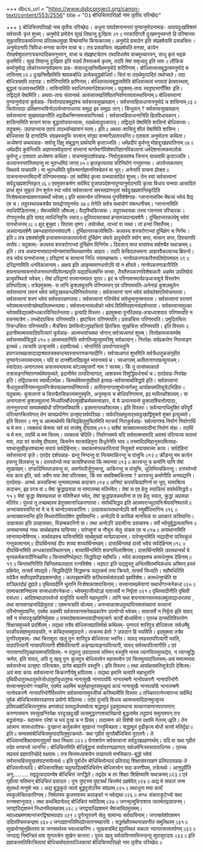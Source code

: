 +++
dbcs_url = "https://www.dsbcproject.org/canon-text/content/553/2556"
title = "0३ बोधिचित्तपरिग्रहो नाम तृतीयः परिच्छेदः"

+++
३ बोधिचित्तपरिग्रहो नाम तृतीयः परिच्छेदः।
अधुना पापदेशनानन्तरं पुण्यानुमोदनामाह-
अपायदुःखविश्रामं सर्वसत्त्वैः कृतं शुभम्। 
अनुमोदे प्रमोदेन सुखं तिष्ठन्तु दुःखिताः॥१॥
नरकादिगतौ दुःखमनुभवन्तो हि परिश्रान्ताः सुकृतविपाकमधिगम्य प्रतिलब्धसुखा विश्राम्यन्ति कियत्कालम्। अनुमोदे प्रसादेन इति संप्रहर्षयामि प्रसन्नचित्तः। अनुमोदनापि त्रिविधा-मनसा कायेन वाचा च। तत्र प्रसन्नचित्तः संप्रहर्षयति मनसा, कायेन रोमहर्षश्रुपातगात्रकम्पादिकमनुभवन्, वाचा च संप्रहृष्टचेतनः तथाविधामेव वाचमुच्चारयन्, साधु कृतं भद्रकं कृतमिति। सुखं तिष्ठन्तु दुःखिता इति यदर्थं तैस्तत्कर्म कृतम्, तदपि तेषां समृध्यतु इति भावः॥
लौकिकं कर्मानुमोद्य लोकोत्तरमनुमोदमानः प्राह-
संसारदुःखनिर्मोक्षमनुमोदे शरीरिणाम्। 
बोधिसत्त्वत्वबुद्धत्वमनुमोदे च तायिनाम्॥२॥
दुःखनिर्मोक्षमिति श्रावकबोधिः प्रत्येकबुद्धबोधिर्वा। चित्तं वा तदर्थमुत्पादितं तथोच्यते। तदा बोधित्रयमपि तद्गाहः। शरीरिणामिति प्राणिनाम्। बोधिसत्त्वत्वबुद्धत्वमिति बोधिसत्त्वत्वं भगवतां हेत्ववस्थाम्, बुद्धत्वं फलावस्थामिति। तायिनामिति स्वाधिगतमार्गदेशकानाम्। यदुक्तम्-तायः स्वदृष्टमार्गोक्तिः इति। तद्विद्यते येषामिति। अथवा-तायः संतानार्थः आसंसारमप्रतिष्ठितनिर्वाणतयावस्थायिनाम्॥
बोधिसत्त्वानां पुण्यानुमोदनां कुर्वन्नाह-
चित्तोत्पादसमुद्रांश्च सर्वसत्त्वसुखावहान्। 
सर्वसत्त्वहिताधानाननुमोदे च शासिनाम्॥३॥
चित्तोत्पादाः प्रतिक्षणभाविनोऽपर्यन्तागाधतया समुद्रा इव समुद्राः तान्। किंभूतान् ? सर्वसत्त्वसुखावहान् सर्वसत्त्वानां सुखमावहन्तीति तद्रसैकनिम्नस्वभावानित्यर्थः। सर्वसत्त्वहिताधानानिति हितविधायकान्। शासिनामिति शासनं शासः बुद्धत्वोपायाभ्यासः, तदर्थत्वादुपचारात्। तद्विद्यते येषामिति शासिनो बोधिसत्त्वाः। तदुक्तम्-
उपायाभ्यास एवायं तादर्थ्याच्छासनं मतम्। इति॥
अथवा-शासितुं शीलं येषामिति शासिनः। बोधिसत्त्वा हि दानादिभिः संग्रहवस्तुभिः सत्त्वान् संगृह्य सन्मार्गेऽवतारयन्ति॥
एतावता अनुमोदना कथिता। अध्येषणां कथयन्नाह-
सर्वासु दिक्षु संबुद्धान् प्रार्थयामि कृताञ्जलिः। 
धर्मप्रदीपं कुर्वन्तु मोहाद्दुःखप्रपातिनाम्॥४॥
धर्मप्रदीपं कुर्वन्त्विति अज्ञानतमोवृतानां सत्त्वानां मार्गामार्गविशेषपरिज्ञानविकलानां धर्मदेशनात्मकमालोकं कुर्वन्तु॥
एतावता अध्येषणा कथिता। याचनामुपदर्शयन्नाह-
निर्वातुकामांश्च जिनान् याचयामि कृताञ्जलिः। 
कल्पाननन्तांस्तिष्ठन्तु मा भुदन्धमिदं जगत्॥५॥
कृतकृत्यतया परिनिर्वाणं गन्तुमनसः। अपर्यन्तकल्पान् स्थितये याचयामि। मा भूदन्धमिति पूर्ववन्मार्गाज्ञाननिश्चेतनं मा भूत्। अनेनापि याचना प्रोक्ता॥
याचनानान्तरमिदानीं परिणामनामाह-
एवं सर्वमिदं कृत्वा यन्मयासादितं शुभम्। 
तेन स्यां सर्वसत्त्वानां सर्वदुःखप्रशान्तिकृत्॥६॥
एवमुक्तक्रमेण सर्वमिदं पूजापापदेशनापुण्यानुमोदनादि कृत्वा विधाय यन्मया आसादितं प्राप्तं शुभं सुकृतं तेन शुभेन स्यां भवेयं सर्वसत्त्वानां समस्तप्राणभृतां सर्वदुःखप्रशान्तिकृदिति निःशेषव्यसनप्रशमनसमर्थो भवेयम्॥
इति सामान्येन परिणमय्य पुनर्विशेषेणाह-
ग्लानानामस्मि भैषज्यं भवेयं वैद्य एव च। 
तदुपस्थायकश्चैव यावद्रोगापुनर्भवः॥७॥
तेनेति सर्वत्र यथायोगं संबन्धनीयम्। ग्लानानामिति व्याधिपीडितानाम्। भैषज्यमिति औषधम्। वैद्यश्चिकित्सकः। तदुपस्थायकः तस्य ग्लानस्य परिचारकः। रोगापुनर्भव इति यावद् व्याधिनिवृत्तिः स्यात्॥
क्षुत्पिपासाव्यथां हन्यामन्नपानप्रवर्षणैः। 
दुर्भिक्षान्तरकल्पेषु भवेयं पानभोजनम्॥८॥
क्षुद् बुभुक्षा। पिपासा तृष्णा। तयोर्व्यथा, ताभ्यां वा व्यथा। तां हन्यां निवर्तेयम्। अन्नपानप्रवर्षणैः प्रबन्धाहारपानसंपादनैः। दुर्भिक्षान्तरकल्पेष्विति-
कल्पस्य शस्त्ररोगाभ्यां दुर्भिक्षेण च निर्गमः। इति॥
तत्र दशवर्षायुषि प्रजायामन्तरकल्पपर्यन्ते दुर्भिक्षेण संवर्तः प्रादुर्भवति वर्षान् सप्त, मासान् सप्त, दिवसानपि सप्तैव। यदुक्तम्-
कल्पस्य शस्त्ररोगाभ्यां दुर्भिक्षेण विनिर्गमः। 
दिवसान् सप्त मासांश्च वर्षाश्चैव यथाक्रमम्॥इति।
तत्र अन्नपानाभावादन्योन्यमांसास्थिभक्षणमेव आहारः। तदपि केचिदलभमाना आहारवैकल्याच्च म्रियन्ते। तत्र भवेयं पानभोजनम्॥
दरिद्राणां च सत्त्वानां निधिः स्यामहमक्षयः। 
नानोपकरणाकारैरुपतिष्ठेयमग्रतः॥९॥
दरिद्राणामिति धनविकलानाम्। अक्षय इति आकृष्यमाणधनोऽपि यो न क्षीयते। नानोपकरणाकारैरिति शयनासनवसनभोजनाभरणविलेपनप्रभृति यद्यदभिलषन्ति सत्त्वाः, तैस्तैरुपकरणविशेषाकारैः अहमेव उपतिष्ठेयं प्रत्युपस्थितो भवेयम्। तेषां दरिद्राणां सत्त्वानामग्रतः पुरतः। इदं च परिणामनमार्यवज्रध्वजसूत्रे विस्तरेण प्रतिपादितम्। तत्रेदमुक्तम्-
स तानि कुशलमूलानि परिणामयन् एवं परिणामयति-अनेनाहं कुशलमूलेन सर्वसत्त्वानां लयनं भवेयं सर्वदुःखस्कन्धविनिवर्तनतया। सर्वसत्त्वानां त्राणं भवेयं सर्वक्लेशपरिमोचनतया। सर्वसत्त्वानां शरणं भवेयं सर्वभयारक्षणतया। सर्वसत्त्वानां गतिर्भवेयं सर्वभूम्यनुगमनतया। सर्वसत्त्वानां परायणं भवेयमत्यन्तयोगक्षेमप्रतिलम्भनतया। सर्वसत्त्वानामालोको भवेयं वितिमिरज्ञानसंदर्शनतया। सर्वसत्त्वानामुल्का भवेयमविद्यातमोन्धकारविनिवर्तनतया। इत्यादि विस्तरः। इदमुक्त्वा पुनरिदमाह-तत्राध्याशयतः परिणमयति न वचनमात्रेण। तच्चोदग्रचित्तः परिणमयति। हृष्टचित्तः परिणमयति। प्रसन्नचित्तः परिणमयति। प्रमुदितचित्तः स्त्रिग्धचित्तः परिणमयति। मैत्रचित्तः प्रेमचित्तोऽनुग्रहचित्तो हितचित्तः सुखचित्तः परिणमयति। इति विस्तरः॥
इदानीमात्मभावादिपरित्यागं कुर्वन्नाह-
आत्मभावांस्तथा भोगान् सर्वत्र्यध्वगतं शुभम्। 
निरपेक्षस्त्यजाम्येष सर्वसत्त्वार्थसिद्धये॥१०॥
आत्मभावानिति सर्वगतिच्युत्युपपत्तिषु सर्वकायान्। निरपेक्षः सर्वप्रकारेण निरासङ्ग इत्यर्थः। त्यजामि उत्सृजामि। ददामीत्यर्थः। भोगानिति उपभोग्यवस्तूनि हयगजरथप्रासादाद्याश्रयस्त्रक्‍चन्दनवस्त्राभरणकन्यादीनि। सर्वत्र्यध्वगतं शुभमिति सर्वत्रैधातुकसंगृहीतं पुण्यानेञ्जयस्वभावम्। यदि वा दानशीलादिप्रसूतं भावनामयं च। त्र्यध्वगतम् अतीतानागतप्रत्युत्पन्नम्। स्यादेतत्-अनागतस्य असत्स्वभावस्य कोऽयमुत्सर्गो नाम ? सत्यम्। किं तु तत्संभवकाले तत्रासङ्गनिवारणार्थमेवमुच्यते, इदानीमेव तत्परित्यागात्, आशयस्य विशुद्धिवर्धनार्थं च। एतदेवाह-निरपेक्ष इति। तद्विपाकस्य स्वार्थेऽनपेक्षः। किमर्थमेवमनुष्ठीयते इत्याह-सर्वसत्त्वार्थसिद्धये इति। सर्वसत्त्वानां त्रैधातुकवर्तिनामभ्युदयनिःश्रेयसलक्षणार्थनिष्पत्तये। अतीतानागतशुभोत्सर्गस्तु आर्याक्षयमतिसूत्रेऽभिहितः। यदुक्तम्-
कुशलानां च चित्तचैतसिकानामनुस्मृतिः, अनुस्मृत्य च बोधिपरिणामना, इद मतीतकौशल्यम्। या अनागतानां कुशलमूलानां निध्यप्तिर्बोधेरामुखीकर्मसमन्वाहारः, ये ये उत्पत्स्यन्ते कुशलाश्चित्तोत्पादाः, ताननुत्तरायां सम्यक्संबोधौ परिणामयिष्यामि। इदमनागतकौशल्यम्। इति विस्तरः। सर्वत्यागाधिमुक्तिं परिपूर्ये परित्यागचित्तवेगात् तेन कायप्रयोगेण उत्सृष्टसर्वपरिग्रहः। सर्वपरिग्रहमूलाद्भवदुःखाद्विमुक्तो मुक्त इत्युच्यते। इति विस्तरः॥
ननु च आत्मार्थमपि किंचिद्रक्षितुमुचितमिति मात्सर्यं निराकुर्वन्नाह-
सर्वत्यागश्च निर्वाणं निर्वाणार्थि च मे मनः। 
त्यक्तव्यं चेन्मया सर्व वरं सत्त्वेषु दीयताम्॥११॥
सर्वेषां सास्रवात्मभावादीनां निर्वाणं मोक्षः। तदर्थि च मे मनः, तदर्थि च मम चित्तम्। त्यक्तव्यं चेदिति। निर्वाणसमये यदि सर्वमात्मभावादि अवश्यं परित्यज्य यातव्यं मया, तदा वरं सत्त्वेषु दीयताम्, किमनेन मात्सर्यहेतुना विधृतेनेति भावः॥
तस्मादिदमिहानुरूपमित्याह-
यश्चासुखीकृतश्चात्मा मयायं सर्वदेहिनाम्।
यथाकामंगमकारितायां नियुक्तो मयायमात्मा कायः। सर्वदेहिनां सर्वसत्त्वानां कृते। एतदेव दर्शयन्नाह-
घ्रन्तु निन्दन्तु वा नित्यमाकिरन्तु च पांसुभिः॥१२॥
क्रीडन्तु मम कायेन हसन्तु विलसन्तु च। 
दत्तस्तेभ्यो मया कायश्चिन्तया किं ममानया॥१३॥
कारयन्तु च कर्माणि यानि तेषां सुखावहम्।
दण्डादिभिस्ताडयन्तु वा, अवर्णवादैर्जुगुप्सन्तु, आकिरन्तु च पांसुभिः, धूलिभिरवकिरन्तु। दत्तस्तेभ्यो मया काय इति, सर्वः सर्वेण मया तेषां परित्यक्तः, किं मम समविषमचिन्तया ? कारयन्तु कर्माणीति अनवद्यानि। एतदेवाह-
अनर्थः कस्यचिन्मा भून्मामालम्ब्य कदाचन॥१४॥
अनिष्टं कस्यचित्प्राणिनो मा भूत्, मामाश्रित्य कदाचन, इह परत्र वा॥
येषां क्रुद्धाप्रसन्ना वा मामालम्ब्य मतिर्भवेत्। 
तेषां स एव हेतुः स्यान्नित्यं सर्वार्थसिद्धये॥१५॥
येषां क्रुद्धा येषामप्रसन्ना वा मतिश्चित्तं भवेत्, तेषां क्रुद्धाप्रसन्नमतीनां स एव हेतुः स्यात्, क्रुद्धा अप्रसन्ना मतिरेव। पुंस्त्वं तु तच्छब्दस्य हेतुसमानाधिकरणतया। सर्वार्थसिद्धय इति आत्मपराभ्युदयनिःश्रेयसनिष्पत्तये॥
अभ्याख्यास्यन्ति मां ये च ये चान्येऽप्यपकारिणः। 
उत्प्रासकास्तथान्येऽपि सर्वे स्युर्बोधिभागिनः॥१६॥
अभ्याख्यास्यन्ति इति मिथ्यारोपितदोषेण दूषयिष्यन्ति। अन्येऽपि ये कायिकं मानसिकं वा अपकारं करिष्यन्ति। उत्प्रासका इति उपहासकाः, विडम्बकारिणो वा। तथा अन्येऽपि उदासीनाः प्रसन्नाश्च। सर्वे भवेयुर्बुद्धत्वलाभिनः॥
अनाथानामहं नाथः सार्थबाहश्च यायिनाम्। 
पारेप्सूनां च नौभूतः सेतुः संक्रम एव च॥१७॥
अनाथानामिति सांनाय्यान्वेषिणाम्। सार्थवाहश्च यायिनामिति सार्थमुख्यो मार्गप्रपन्नानाम्। पारेप्सूनामिति नद्यादीनां पारिमकूलं गन्तुकामानाम्॥
दीपार्थिनामहं दीपः शय्या शय्यार्थिनामहम्। 
दासार्थिनामहं दासो भवेयं सर्वदेहिनाम्॥१८॥
दीपार्थिनामिति अन्धकारावस्थितानाम्। शय्यार्थिनामिति शयनाभिलाषिणाम्। दासार्थिनामिति उपस्थानार्थं ये भृत्यकर्मकरादीनिच्छन्ति॥
चिन्तामणिर्भद्रघटः सिद्धविद्या महौषधिः। 
भवेयं कल्पवृक्षश्च कामधेनुश्च देहिनाम्॥१९॥
चिन्तामणिरिति चिन्तितफलदाता रत्नविशेषः। भद्रघट इति यद्यद्वस्तु अभिलषितमभिसंधाय अस्मिन् हस्तं प्रक्षिपेत्, तत्सर्वं संपद्यते। सिद्धविद्येति सिद्धमन्त्रः यद्यत्कर्म तया क्रियते, तत्सर्वं सिध्यति। महौषधिरिति यदेकैव सर्वोपद्रवपीडाप्रशमनहेतुः। कल्पवृक्षश्चेति कल्पितार्थसंपादको वृक्षविशेषः। कामधेनुश्चेति या वाञ्छितदोहं दुह्यते॥
पृथिव्यादीनि भूतानि निःशेषाकाशवासिनाम्। 
सत्त्वानामप्रमेयाणां यथाभोगान्यनेकधा॥२०॥
एवमाकाशनिष्ठस्य सत्त्वधातोरनेकधा। 
भवेयमुपजीव्योऽहं यावत्सर्वे न निर्वृताः॥२१॥
पृथिव्यादीनीति पृथिवी वसंधरा। आदिशब्दादापस्तेजो वायुरिति चत्वारि महाभूतानि। तानि यथा शयनाशनसस्यफलमूलाद्याधारतया , तथा यानावगाहनादिहेतुतया। एवमन्यत्रापि योज्यम्। अनन्ताकाशधतुव्यापिनामसंख्यानां सत्त्वानां परिभोगमुपयान्ति, एवमेव अहमपि सर्वसत्त्वानामनेकप्रकारेण उपभोग्यो भवेयम्। यावत्सर्वे न निर्वृता इति यावत् सर्वे न संसारदुःखविनिर्मुक्ताः॥
तस्मादेषामात्मभावादीनामुत्सर्गः कार्यो बोध्यर्थिना। एतच्च दानमतिविस्तरेण शिक्षासमुच्चये प्रदर्शितम्। तद्यथा तत्रैव बोधिसत्त्वप्रातिमोक्षे कथितम्-
पुनरपरं शारिपुत्र बोधिसत्त्वः सर्वधर्मेषु परकीयसंज्ञामुत्पादयति, न कंचिद्भावमुपादत्ते। तत्कस्य हेतोः ? उपादानं हि भयमिति।
इदमुक्त्वा तत्रैव पुनरिदमुक्तम्-
तथा चित्तशूराः खलु पुनः शारिपुत्र बोधिसत्त्वा भवन्ति। यावत् स्वहस्तपरित्यागी भवति, पादपरित्यागी नासापरित्यागी शीर्षपरित्यागी अङ्गप्रत्यङ्गपरित्यागी, यावत् सर्वस्वपरित्यागीति॥
एवं नारायणपरिपृच्छायामप्यभिहितम्-
न तद्धस्तु उपादातव्यं यस्मिन् वस्तुनि नास्य त्यागचित्तमुत्पद्येत, न त्यागबुद्धिः क्रमेत, इति यावत्, अपि तु खलु पुनः कुलपुत्र बोधिसत्त्वेन महासत्त्वेन एवं चित्तमुत्पादयितव्यम्-अयं ममात्मभावः सर्वसत्त्वेभ्य उत्सृष्टः परित्यक्तः, प्रागेव बाह्यानि वस्तूनि। इति विस्तरः॥
तथा आर्याक्षयमतिसूत्रेऽपि देशितम्-
अयं मया कायः सर्वसत्त्वानां किंकरणीयेषु क्षपितव्यः। तद्यथा इमानि चत्वारि महाभूतानि पृथिवीधातुरब्धातुस्तेजोधातुर्वायुधातुश्च नानासुखैः नानापर्यायैः नानारम्बणैः नानोपकरणैः नानापरिभोगैः सत्त्वानामुपभोगं गच्छन्ति, एवमेव अहमिमं चतुर्महाभूतसमुच्छ्रयं कायं नानासुखैः नानापर्यायैः नानारम्बणैः नानोपकरणैः नानापरिभोगैर्विस्तरेण सर्वसत्त्वानामुपजीव्यं करिष्यामीति विस्तरः॥
तच्चित्तरत्नेन्त्यारभ्य सर्वमिदं पूर्वकं बोधिचित्तसंवरग्रहणाय प्रयोगो वेदितव्यः। तदेवं पूजादि विधाय आत्मभावादिदानमुत्सृज्य प्रतिपन्नबोधिचित्तानुशंसः क्षणसंपदं परमदुर्लभामवेत्य श्रद्धामूलं दृढमुपस्थाप्य सत्त्वानत्राणानपरायणान् करुणायमानः स्वसुखनिरपेक्षः परदुःखदुःखी तत्समुद्धरणाशयाभिप्रायो बुद्धत्वमेव तदुपायं समुत्पश्यन् तत्र बद्धसंनाहः-
यदात्मनः परेषां च भयं दुःखं च न प्रियम्। 
तदात्मनः को विशेषो यत्तं रक्षामि नेतरम्॥इति।
तेन आत्मनः सत्त्वधातोश्च-
दुःखान्तं कर्तुकामेन सुखान्तं गन्तुमिच्छता। 
श्रद्धामूलं दृढीकृत्य बोधौ कार्या मतिर्दृढा॥इति॥
सम्यक्संबोधिचित्तमुत्पादयितुमुपक्रमते-
यथा गृहीतं सुगतैर्बोधिचित्तं पुरातनैः। 
ते बोधिसत्त्वशिक्षायामानुपूर्व्या यथा स्थिताः॥२२॥
येनाशयेन सर्वसत्त्वानां सर्वदुःखप्रहाणार्थम्। यदि वा यथा गृहीतं तदेव भगवन्तो जानन्ति। बोधिचित्तमिति बोधिर्बुद्धत्वं सर्वावरणप्रहाणात् सर्वधर्मनिःस्वभावताधिगमः। एतच्च सप्रचयं प्रज्ञापरिच्छेदे वक्ष्यामः। तत्र चित्तमध्याशयेन तत्प्राप्तये मनसिकारः-बुद्धो भवेयं सर्वसत्त्वहितसुखसंपादनायेत्यर्थः॥ इति पूर्वार्धेन बोधिचित्तोत्पादं प्रतिपाद्य शिक्षासंवरग्रहणं प्रतिपादयन्नाह-ते बोधिसत्त्वेत्यादि। बोधिसत्त्वशिक्षा यदुत्पादितबोधिचित्तेन बोधिसत्त्वेन सदा करणीयम्, तत्रेत्यर्थः। आनुपूर्वीति अनु..........
तद्वदुत्पादयाम्येष बोधिचित्तं जगद्धिते। 
तद्वदेव च ताः शिक्षाः शिक्षिष्यामि यथाक्रमम्॥२३॥
एवं गृहीत्वा मतिमान् बोधिचित्तं प्रसादतः। 
पुनः पुष्टस्य पुष्टयर्थं चित्तमेवं प्रहर्षयेत्॥२४॥
अद्य मे सफलं जन्म सुलब्धो मानुषो भवः। 
अद्य बुद्धकुले जातो बुद्धपुत्रोऽस्मि सांप्रतम्॥२५॥
तथाधुना मया कार्यं स्वकुलोचितकारिणाम्। 
निर्मलस्य कुलस्यास्य कलङ्को न भवेद्यथा॥२६॥
अन्धः संकारकूटेभ्यो यथा रत्नमवाप्नुयात्। 
तथा कथंचिदप्येतद् बोधिचित्तं ममोदितम्॥२७॥
जगन्मृत्युविनाशाय जातमेतद्रसायनम्। 
जगद्दारिद्यशमनं निधानमिदमक्षयम्॥२८॥
जगद्वयाधिप्रशमनं भैषज्यमिदमुत्तमम्। 
भवाध्वभ्रमणश्रान्तजगद्विश्रामपादपः॥२९॥
दुर्गत्युत्तरणे सेतुः सामान्यः सर्वयायिनाम्। 
जगत्क्लेशोपशमन उदितश्चित्तचन्द्रमाः॥३०॥
जगदज्ञानतिमिरप्रोत्सारणमहारविः। 
सद्धर्मक्षीरमथनान्नवनीतं समुत्थितम्॥३१॥
सुखभोगबुभुक्षितस्य वा जनसार्थस्य भवाध्वचारिणः। 
सुखसत्रमिदं ह्युपस्थितं सकला भ्यागतसत्त्वतर्पणम्॥३२॥
जगदद्य निमन्त्रितं मया सुगतत्वेन सुखेन चान्तरा। 
पुरतः खलु सर्वतायिनामभिनन्दन्तु सुरासुरादयः॥३३॥
इति प्रज्ञाकरमतिविरचितायां बोधिचर्यावतारपञ्जिकायां
बोधिचित्तपरिग्रहो नाम तृतीयः परिच्छेदः॥
